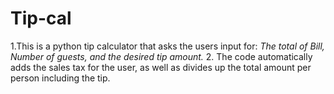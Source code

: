 # Tip-cal
1.This is a python tip calculator that asks the users input for: 
_The total of Bill, Number of guests, and the desired tip amount._
2. The code automatically adds the sales tax for the user, as well as divides up the total amount per person including the tip.
